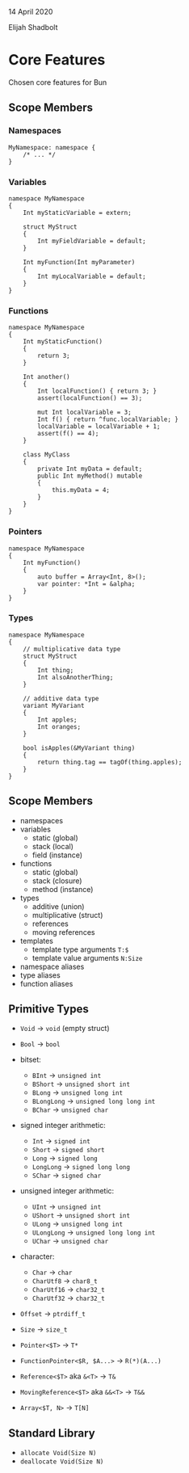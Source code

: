 
14 April 2020

Elijah Shadbolt

# Core Features
Chosen core features for Bun

## Scope Members


### Namespaces
```bun
MyNamespace: namespace {
	/* ... */
}
```


### Variables
```bun
namespace MyNamespace
{
	Int myStaticVariable = extern;

	struct MyStruct
	{
		Int myFieldVariable = default;
	}

	Int myFunction(Int myParameter)
	{
		Int myLocalVariable = default;
	}
}
```


### Functions
```bun
namespace MyNamespace
{
	Int myStaticFunction()
	{
		return 3;
	}

	Int another()
	{
		Int localFunction() { return 3; }
		assert(localFunction() == 3);

		mut Int localVariable = 3;
		Int f() { return ^func.localVariable; }
		localVariable = localVariable + 1;
		assert(f() == 4);
	}

	class MyClass
	{
		private Int myData = default;
		public Int myMethod() mutable
		{
			this.myData = 4;
		}
	}
}
```


### Pointers
```bun
namespace MyNamespace
{
	Int myFunction()
	{
		auto buffer = Array<Int, 8>();
		var pointer: *Int = &alpha;
	}
}
```


### Types
```bun
namespace MyNamespace
{
	// multiplicative data type
	struct MyStruct
	{
		Int thing;
		Int alsoAnotherThing;
	}

	// additive data type
	variant MyVariant
	{
		Int apples;
		Int oranges;
	}

	bool isApples(&MyVariant thing)
	{
		return thing.tag == tagOf(thing.apples);
	}
}
```


## Scope Members
- namespaces
- variables
	- static (global)
	- stack (local)
	- field (instance)
- functions
	- static (global)
	- stack (closure)
	- method (instance)
- types
	- additive (union)
	- multiplicative (struct)
	- references
	- moving references
- templates
	- template type arguments `T:$`
	- template value arguments `N:Size`
- namespace aliases
- type aliases
- function aliases

## Primitive Types
- `Void` -> `void` (empty struct)
- `Bool` -> `bool`

- bitset:
	- `BInt` -> `unsigned int`
	- `BShort` -> `unsigned short int`
	- `BLong` -> `unsigned long int`
	- `BLongLong` -> `unsigned long long int`
	- `BChar` -> `unsigned char`
- signed integer arithmetic:
	- `Int` -> `signed int`
	- `Short` -> `signed short`
	- `Long` -> `signed long`
	- `LongLong` -> `signed long long`
	- `SChar` -> `signed char`
- unsigned integer arithmetic:
	- `UInt` -> `unsigned int`
	- `UShort` -> `unsigned short int`
	- `ULong` -> `unsigned long int`
	- `ULongLong` -> `unsigned long long int`
	- `UChar` -> `unsigned char`
- character:
	- `Char` -> `char`
	- `CharUtf8` -> `char8_t`
	- `CharUtf16` -> `char32_t`
	- `CharUtf32` -> `char32_t`
- `Offset` -> `ptrdiff_t`
- `Size` -> `size_t`
- `Pointer<$T>` -> `T*`
- `FunctionPointer<$R, $A...>` -> `R(*)(A...)`
- `Reference<$T>` aka `&<T>` -> `T&`
- `MovingReference<$T>` aka `&&<T>` -> `T&&`
- `Array<$T, N>` -> `T[N]`

## Standard Library
- `allocate Void(Size N)`
- `deallocate Void(Size N)`
